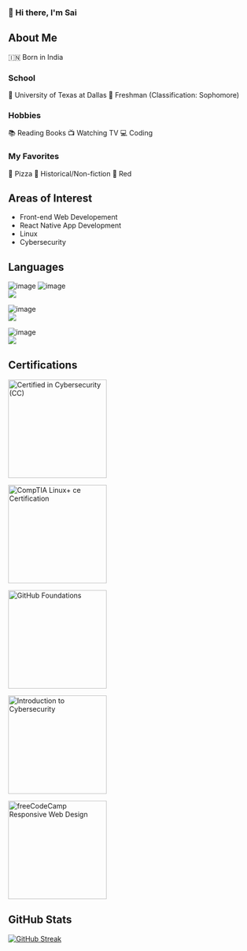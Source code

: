 ### 👋 Hi there, I'm Sai

## About Me
🇮🇳 Born in India

### School
🏫 University of Texas at Dallas
📓 Freshman (Classification: Sophomore) 

### Hobbies
📚 Reading Books
📺 Watching TV
💻 Coding

### My Favorites 
🍕 Pizza
📖 Historical/Non-fiction
🔴 Red

## Areas of Interest 

- Front-end Web Developement
- React Native App Development
- Linux
- Cybersecurity

## Languages

![image](https://img.shields.io/badge/HTML5-E34F26?style=for-the-badge&logo=html5&logoColor=white) ![image](https://img.shields.io/badge/CSS3-1572B6?style=for-the-badge&logo=css3&logoColor=white)     
![](https://geps.dev/progress/90)

![image](https://img.shields.io/badge/Swift-FA7343?style=for-the-badge&logo=swift&logoColor=white)  
![](https://geps.dev/progress/70)

![image](https://img.shields.io/badge/Python-FFD43B?style=for-the-badge&logo=python&logoColor=blue)  
![](https://geps.dev/progress/50)

## Certifications

<a href="https://www.credly.com/badges/7cf02663-5e63-4176-8b58-129b40bb9901/public_url"><img src="https://github.com/user-attachments/assets/cd4cce19-74a0-4a9a-b69f-87144d5e89c1" alt="Certified in Cybersecurity (CC)" width="200" height="200"> </a>

<a href="https://www.credly.com/badges/fb63bfda-623c-4799-8ad0-bb10cec53c29/public_url"><img src="https://github.com/saip9/saip9/assets/89651922/80882848-ef05-43ec-8e70-01c0bdf878e7" alt="CompTIA Linux+ ce Certification" width="200" height="200"> </a>

<a href="https://www.credly.com/badges/c184e485-5719-46a0-8dea-a19394cde473/public_url"><img src="https://github.com/saip9/saip9/assets/89651922/5d66b1ef-9892-4f51-99a8-cd709f697ae6" alt="GitHub Foundations" width="200" height="200"> </a>

<a href="https://www.credly.com/badges/f0d569e7-1072-4400-b80d-dae903202c7f/public_url"><img src="https://github.com/saip9/saip9/assets/89651922/1a6820bd-a5de-4bb9-be9c-450bfa9eb6ce" alt="Introduction to Cybersecurity" width="200" height="200"> </a>

<a href="https://www.freecodecamp.org/certification/fcc6f4e100e-a364-4352-ab7c-3c48ef139bad/responsive-web-design"><img src="https://github.com/saip9/saip9/assets/89651922/8f1969f8-7f21-4aad-aba6-dfaa862750f4" alt="freeCodeCamp Responsive Web Design" width="200" height="200"> </a>






## GitHub Stats

[![GitHub Streak](https://streak-stats.demolab.com?user=saip9)](https://git.io/streak-stats)


<!--
**saip9/saip9** is a ✨ _special_ ✨ repository because its `README.md` (this file) appears on your GitHub profile.

Here are some ideas to get you started:

- 🔭 I’m currently working on ...
- 🌱 I’m currently learning ...
- 👯 I’m looking to collaborate on ...
- 🤔 I’m looking for help with ...
- 💬 Ask me about ...
- 📫 How to reach me: ...
- 😄 Pronouns: ...
- ⚡ Fun fact: ...
-->
